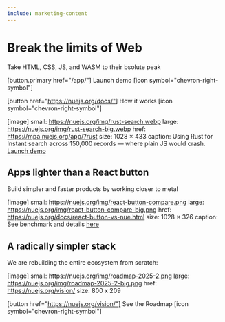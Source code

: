 ```yaml
---
include: marketing-content
---
```


# Break the limits of Web
Take HTML, CSS, JS, and WASM to their bsolute peak


[button.primary href="/app/"]
  Launch demo [icon symbol="chevron-right-symbol"]

[button href="https://nuejs.org/docs/"]
  How it works [icon symbol="chevron-right-symbol"]

[image]
  small: https://nuejs.org/img/rust-search.webp
  large: https://nuejs.org/img/rust-search-big.webp
  href: https://mpa.nuejs.org/app/?rust
  size: 1028 × 433
  caption: Using Rust for Instant search across 150,000 records — where plain JS would crash. [Launch demo](https://mpa.nuejs.org/app/?rust)



## Apps lighter than a React button
Build simpler and faster products by working closer to metal

[image]
  small: https://nuejs.org/img/react-button-compare.png
  large: https://nuejs.org/img/react-button-compare-big.png
  href: https://nuejs.org/docs/react-button-vs-nue.html
  size: 1028 × 326
  caption: See benchmark and details [here](https://nuejs.org/docs/react-button-vs-nue.html)



## A radically simpler stack
We are rebuilding the entire ecosystem from scratch:

[image]
  small: https://nuejs.org/img/roadmap-2025-2.png
  large: https://nuejs.org/img/roadmap-2025-2-big.png
  href: https://nuejs.org/vision/
  size: 800 x 209

[button href="https://nuejs.org/vision/"]
  See the Roadmap [icon symbol="chevron-right-symbol"]
